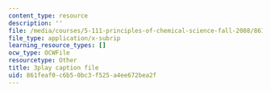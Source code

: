 ```yaml
---
content_type: resource
description: ''
file: /media/courses/5-111-principles-of-chemical-science-fall-2008/861feaf0c6b50bc3f525a4ee672bea2f_3AVSORIJJJY.srt
file_type: application/x-subrip
learning_resource_types: []
ocw_type: OCWFile
resourcetype: Other
title: 3play caption file
uid: 861feaf0-c6b5-0bc3-f525-a4ee672bea2f
---
```

